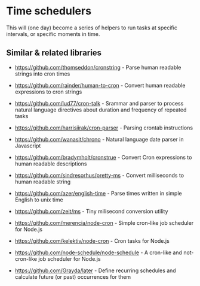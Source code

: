 
# Time schedulers

This will (one day) become a series of helpers to run tasks at specific intervals, or specific moments in time.

## Similar & related libraries

* https://github.com/thomseddon/cronstring - Parse human readable strings into cron times
* https://github.com/rainder/human-to-cron - Convert human readable expressions to cron strings
* https://github.com/lud77/cron-talk - Srammar and parser to process natural language directives about duration and frequency of repeated tasks
* https://github.com/harrisiirak/cron-parser - Parsing crontab instructions
* https://github.com/wanasit/chrono - Natural language date parser in Javascript

* https://github.com/bradymholt/cronstrue - Convert Cron expressions to human readable descriptions
* https://github.com/sindresorhus/pretty-ms - Convert milliseconds to human readable string

* https://github.com/azer/english-time - Parse times written in simple English to unix time
* https://github.com/zeit/ms - Tiny milisecond conversion utility

* https://github.com/merencia/node-cron - Simple cron-like job scheduler for Node.js
* https://github.com/kelektiv/node-cron - Cron tasks for Node.js
* https://github.com/node-schedule/node-schedule - A cron-like and not-cron-like job scheduler for Node.js
* https://github.com/Grayda/later - Define recurring schedules and calculate future (or past) occurrences for them
